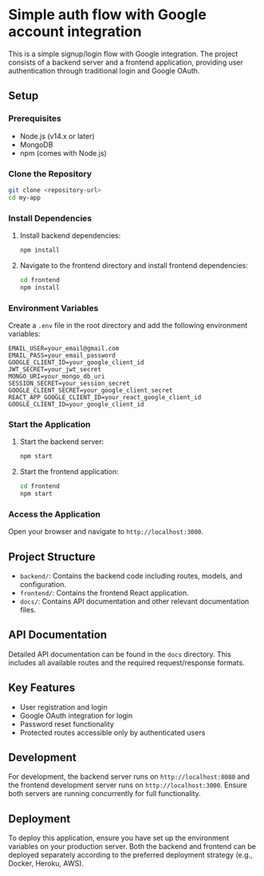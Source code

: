 # Simple auth flow with Google account integration

This is a simple signup/login flow with Google integration. The project consists of a backend server and a frontend application, providing user authentication through traditional login and Google OAuth.

## Setup

### Prerequisites
- Node.js (v14.x or later)
- MongoDB
- npm (comes with Node.js)

### Clone the Repository
```bash
git clone <repository-url>
cd my-app
```

### Install Dependencies
1. Install backend dependencies:
    ```bash
    npm install
    ```

2. Navigate to the frontend directory and install frontend dependencies:
    ```bash
    cd frontend
    npm install
    ```

### Environment Variables
Create a `.env` file in the root directory and add the following environment variables:
```plaintext
EMAIL_USER=your_email@gmail.com
EMAIL_PASS=your_email_password
GOOGLE_CLIENT_ID=your_google_client_id
JWT_SECRET=your_jwt_secret
MONGO_URI=your_mongo_db_uri
SESSION_SECRET=your_session_secret
GOOGLE_CLIENT_SECRET=your_google_client_secret
REACT_APP_GOOGLE_CLIENT_ID=your_react_google_client_id
GOOGLE_CLIENT_ID=your_google_client_id
```

### Start the Application
1. Start the backend server:
    ```bash
    npm start
    ```

2. Start the frontend application:
    ```bash
    cd frontend
    npm start
    ```

### Access the Application
Open your browser and navigate to `http://localhost:3000`.

## Project Structure
- `backend/`: Contains the backend code including routes, models, and configuration.
- `frontend/`: Contains the frontend React application.
- `docs/`: Contains API documentation and other relevant documentation files.

## API Documentation
Detailed API documentation can be found in the `docs` directory. This includes all available routes and the required request/response formats.

## Key Features
- User registration and login
- Google OAuth integration for login
- Password reset functionality
- Protected routes accessible only by authenticated users

## Development
For development, the backend server runs on `http://localhost:8080` and the frontend development server runs on `http://localhost:3000`. Ensure both servers are running concurrently for full functionality.

## Deployment
To deploy this application, ensure you have set up the environment variables on your production server. Both the backend and frontend can be deployed separately according to the preferred deployment strategy (e.g., Docker, Heroku, AWS).
